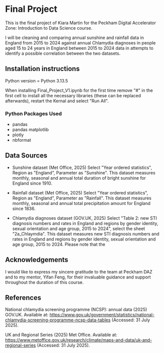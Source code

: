 
# Final Project

This is the final project of Kiara Martin for the Peckham Digital Accelerator Zone: Introduction to Data Science course. 

I will be cleaning and comparing annual sunshine and rainfall data in England from 2015 to 2024  against annual Chlamydia diagnoses in people aged 15 to 24 years in England between 2015 to 2024 data in attempts to identify a possible correlation between the two datasets.

## Installation instructions

Python version = Python 3.13.5

When installing Final_Project_V1.ipynb for the first time remove "#" in the first cell to install all the necessary libraries (these can be replaced afterwards), restart the Kernal and select "Run All".

### Python Packages Used

 - pandas
 - pandas matplotlib
 - plotly
 - nbformat

## Data Sources 

 - Sunshine dataset (Met Office, 2025)
Select "Year ordered statistics", Region as "England", Parameter as "Sunshine".
This dataset measures monthly, seasonal and annual total duration of bright sunshine for England since 1910.
   
 - Rainfall dataset (Met Office, 2025)
Select "Year ordered statistics", Region as "England", Parameter as "Rainfall".
This dataset measures monthly, seasonal and annual total precipitation amount for England since 1836.

 - Chlamydia diagnoses dataset (GOV.UK, 2025)
Select "Table 2: new STI diagnosis numbers and rates in England and regions by gender identity, sexual orientation and age group, 2015 to 2024", select the sheet "2a_Chlaymdia". This dataset measures new STI diagnosis numbers and rates in England and regions by gender identity, sexual orientation and age group, 2015 to 2024. Please note that the  
   
   


## Acknowledgements

I would like to express my sincere gratitude to the team at Peckham DAZ and to my mentor, Yifan Feng, for their invaluable guidance and support throughout the duration of this course.


## References 

National chlamydia screening programme (NCSP): annual data (2025) GOV.UK. Available at: https://www.gov.uk/government/statistics/national-chlamydia-screening-programme-ncsp-data-tables (Accessed: 31 July 2025). 

UK and Regional Series (2025) Met Office. Available at: https://www.metoffice.gov.uk/research/climate/maps-and-data/uk-and-regional-series (Accessed: 31 July 2025). 

